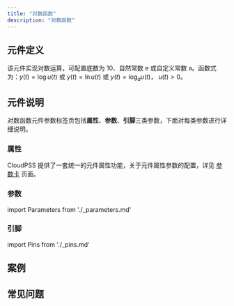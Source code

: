 ```yaml
---
title: "对数函数"
description: "对数函数"
---
```


## 元件定义
该元件实现对数运算，可配置底数为 10、自然常数 e 或自定义常数 a。函数式为：$y(t)=\log u(t)$ 或 $y(t)=\ln u(t)$ 或 $y(t)=\log_{a}u(t)$， $u(t)>0$。

## 元件说明

对数函数元件参数标签页包括**属性**、**参数**、**引脚**三类参数，下面对每类参数进行详细说明。

### 属性

CloudPSS 提供了一套统一的元件属性功能，关于元件属性参数的配置，详见 [参数卡](docs/documents/software/10-xstudio/20-simstudio/40-workbench/20-function-zone/30-design-tab/30-param-panel/index.md) 页面。

### 参数

import Parameters from './_parameters.md'

<Parameters/>

### 引脚

import Pins from './_pins.md'

<Pins/>

## 案例

## 常见问题

